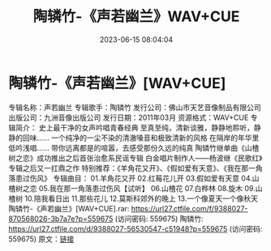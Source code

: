 ﻿---
title: 陶辚竹-《声若幽兰》WAV+CUE
date: 2023-06-15 08:04:04
categories: WAV车载音乐、镜像
tags: 华语中文
---
# 陶辚竹-《声若幽兰》[WAV+CUE]

专辑名称：声若幽兰
专辑歌手：陶辚竹
发行公司：佛山市天艺音像制品有限公司
出版公司：九洲音像出版公司
发行日期：2011年03月
资源格式：WAV+CUE
专辑简介：
史上最干净的女声吟唱青春经典
至真至纯，清新谈雅，静静地聆听，静静的回味......
一个纯净的一尘不染的清澈嗓音和极致清新的风格
在隔岸的年华里低吟浅唱......
带你远离都是的喧嚣，去感受那份久远的纯真
陶辚竹继单曲《山楂树之恋》成功推出之后首张治愈系民谣专辑
白金唱片制作人——杨波继《民歌红》专辑之后又一扛鼎之作
特别推荐：《羊角花又开》、《假如爱有天意》、《我在那一角落患过伤风》
专辑曲目：
01.羊角花又开
02.红莓花儿开
03.假如爱有天意
04.山楂树之恋
05.我在那一角落患过伤风【试听】
06.山楂花
07.白桦林
08.旋木
09.山楂树
10.陪我看日出
11.那些花儿
12.莫斯科郊外的晚上
13.一个像夏天一个像秋天
陶辚竹-《声若幽兰》[WAV+CUE].rar: https://url27.ctfile.com/f/9388027-870568026-3b7a7e?p=559675
(访问密码: 559675)
陶辚竹: https://url27.ctfile.com/d/9388027-56530547-c51948?p=559675
(访问密码: 559675)
原文：[链接](https://blog.sina.com.cn/s/blog_1647c7e76010312c8.html)